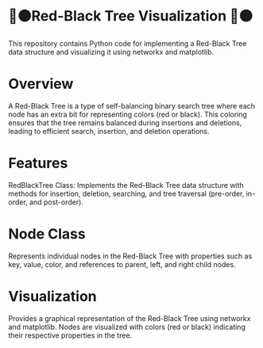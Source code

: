# 🔴⚫Red-Black Tree Visualization 🔴⚫
This repository contains Python code for implementing a Red-Black Tree data structure and visualizing it using networkx and matplotlib.

# Overview
A Red-Black Tree is a type of self-balancing binary search tree where each node has an extra bit for representing colors (red or black). This coloring ensures that the tree remains balanced during insertions and deletions, leading to efficient search, insertion, and deletion operations.

# Features
RedBlackTree Class: Implements the Red-Black Tree data structure with methods for insertion, deletion, searching, and tree traversal (pre-order, in-order, and post-order).

# Node Class
Represents individual nodes in the Red-Black Tree with properties such as key, value, color, and references to parent, left, and right child nodes.

# Visualization
Provides a graphical representation of the Red-Black Tree using networkx and matplotlib. Nodes are visualized with colors (red or black) indicating their respective properties in the tree.

